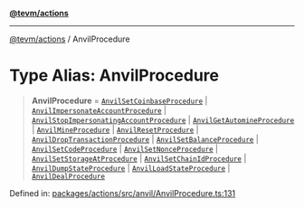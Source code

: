 [**@tevm/actions**](../README.md)

***

[@tevm/actions](../globals.md) / AnvilProcedure

# Type Alias: AnvilProcedure

> **AnvilProcedure** = [`AnvilSetCoinbaseProcedure`](AnvilSetCoinbaseProcedure.md) \| [`AnvilImpersonateAccountProcedure`](AnvilImpersonateAccountProcedure.md) \| [`AnvilStopImpersonatingAccountProcedure`](AnvilStopImpersonatingAccountProcedure.md) \| [`AnvilGetAutomineProcedure`](AnvilGetAutomineProcedure.md) \| [`AnvilMineProcedure`](AnvilMineProcedure.md) \| [`AnvilResetProcedure`](AnvilResetProcedure.md) \| [`AnvilDropTransactionProcedure`](AnvilDropTransactionProcedure.md) \| [`AnvilSetBalanceProcedure`](AnvilSetBalanceProcedure.md) \| [`AnvilSetCodeProcedure`](AnvilSetCodeProcedure.md) \| [`AnvilSetNonceProcedure`](AnvilSetNonceProcedure.md) \| [`AnvilSetStorageAtProcedure`](AnvilSetStorageAtProcedure.md) \| [`AnvilSetChainIdProcedure`](AnvilSetChainIdProcedure.md) \| [`AnvilDumpStateProcedure`](AnvilDumpStateProcedure.md) \| [`AnvilLoadStateProcedure`](AnvilLoadStateProcedure.md) \| [`AnvilDealProcedure`](AnvilDealProcedure.md)

Defined in: [packages/actions/src/anvil/AnvilProcedure.ts:131](https://github.com/evmts/tevm-monorepo/blob/main/packages/actions/src/anvil/AnvilProcedure.ts#L131)

